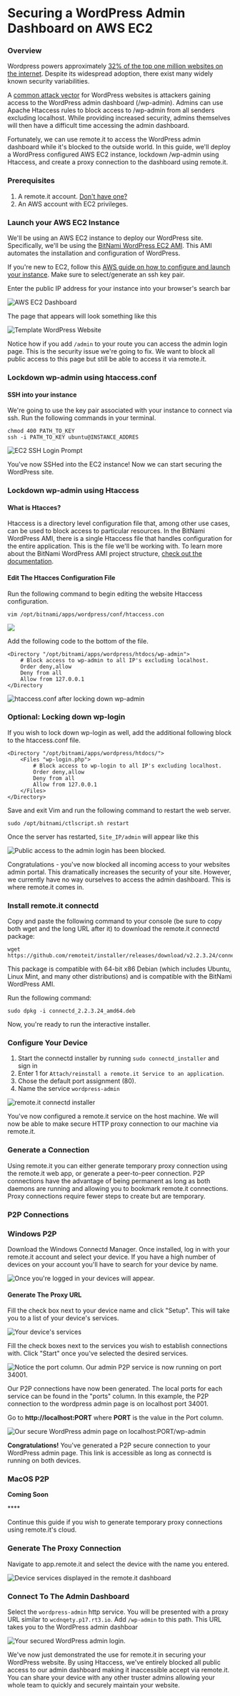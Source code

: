# Securing a WordPress Admin Dashboard on AWS EC2

### Overview

Wordpress powers approximately [32% of the top one million websites on the internet](https://www.codeinwp.com/blog/wordpress-statistics/). Despite its widespread adoption, there exist many widely known security variabilities.

A [common attack vector](https://www.inmotionhosting.com/support/edu/wordpress/wp-login-brute-force-attack) for WordPress websites is attackers gaining access to the WordPress admin dashboard \(/wp-admin\). Admins can use Apache Htaccess rules to block access to /wp-admin from all senders excluding localhost. While providing increased security, admins themselves will then have a difficult time accessing the admin dashboard.

Fortunately, we can use remote.it to access the WordPress admin dashboard while it's blocked to the outside world. In this guide, we'll deploy a WordPress configured AWS EC2 instance, lockdown /wp-admin using Htaccess, and create a proxy connection to the dashboard using remote.it.

### Prerequisites

1. A remote.it account. [Don't have one?](https://app.remote.it/auth/#/sign-up)
2. An AWS account with EC2 privileges.

### Launch your AWS EC2 Instance

We'll be using an AWS EC2 instance to deploy our WordPress site. Specifically, we'll be using the [BitNami WordPress EC2 AMI](https://aws.amazon.com/marketplace/pp/B00NN8Y43U). This AMI automates the installation and configuration of WordPress.

If you're new to EC2, follow this [AWS guide on how to configure and launch your instance](https://aws.amazon.com/getting-started/tutorials/launch-a-wordpress-website/). Make sure to select/generate an ssh key pair.

Enter the public IP address for your instance into your browser's search bar

![AWS EC2 Dashboard](../../.gitbook/assets/locate-id%20%281%29.png)

The page that appears will look something like this

![Template WordPress Website](../../.gitbook/assets/website-front-page.png)

Notice how if you add `/admin` to your route you can access the admin login page. This is the security issue we're going to fix. We want to block all public access to this page but still be able to access it via remote.it.

### Lockdown wp-admin using htaccess.conf

#### SSH into your instance

We're going to use the key pair associated with your instance to connect via ssh. Run the following commands in your terminal.

```text
chmod 400 PATH_TO_KEY
ssh -i PATH_TO_KEY ubuntu@INSTANCE_ADDRES
```

![EC2 SSH Login Prompt](../../.gitbook/assets/ec2-ssh%20%281%29.png)

You've now SSHed into the EC2 instance! Now we can start securing the WordPress site.

### Lockdown wp-admin using Htaccess

#### What is Htacces?

Htaccess is a directory level configuration file that, among other use cases, can be used to block access to particular resources. In the BitNami WordPress AMI, there is a single Htaccess file that handles configuration for the entire application. This is the file we'll be working with. To learn more about the BitNami WordPress AMI project structure, [check out the documentation](https://docs.bitnami.com/aws/apps/wordpress/).

#### Edit The Htacces Configuration File

Run the following command to begin editing the website Htaccess configuration.

`vim /opt/bitnami/apps/wordpress/conf/htaccess.con`

![](../../.gitbook/assets/htaccess-vanilla.png)

Add the following code to the bottom of the file.

```text
<Directory "/opt/bitnami/apps/wordpress/htdocs/wp-admin">
    # Block access to wp-admin to all IP's excluding localhost.
    Order deny,allow
    Deny from all
    Allow from 127.0.0.1
</Directory
```

![htaccess.conf after locking down wp-admin](../../.gitbook/assets/htaccess-edited%20%281%29.png)

### Optional: Locking down wp-login

If you wish to lock down wp-login as well, add the additional following block to the htaccess.conf file.

```text
<Directory "/opt/bitnami/apps/wordpress/htdocs/">
    <Files "wp-login.php">
        # Block access to wp-login to all IP's excluding localhost.
        Order deny,allow
        Deny from all
        Allow from 127.0.0.1
    </Files>
</Directory>
```

Save and exit Vim and run the following command to restart the web server.

`sudo /opt/bitnami/ctlscript.sh restart`

Once the server has restarted, `Site_IP/admin` will appear like this

![Public access to the admin login has been blocked.](../../.gitbook/assets/admin-forbidden%20%281%29.png)

Congratulations - you've now blocked all incoming access to your websites admin portal. This dramatically increases the security of your site. However, we currently have no way ourselves to access the admin dashboard. This is where remote.it comes in.

### Install remote.it connectd

Copy and paste the following command to your console \(be sure to copy both wget and the long URL after it\) to download the remote.it connectd package:

```text
wget https://github.com/remoteit/installer/releases/download/v2.2.3.24/connectd_2.2.3.24_amd64.deb
```

This package is compatible with 64-bit x86 Debian \(which includes Ubuntu, Linux Mint, and many other distributions\) and is compatible with the BitNami WordPress AMI.

Run the following command:

```text
sudo dpkg -i connectd_2.2.3.24_amd64.deb
```

Now, you're ready to run the interactive installer.

### Configure Your Device

1. Start the connectd installer by running `sudo connectd_installer` and sign in
2. Enter 1 for `Attach/reinstall a remote.it Service to an application`.
3. Chose the default port assignment \(80\).
4. Name the service `wordpress-admin`

![remote.it connectd installer](../../.gitbook/assets/http-service-setup.png)

You've now configured a remote.it service on the host machine. We will now be able to make secure HTTP proxy connection to our machine via remote.it.

### Generate a Connection

Using remote.it you can either generate temporary proxy connection using the remote.it web app, or generate a peer-to-peer connection. P2P connections have the advantage of being permanent as long as both daemons are running and allowing you to bookmark remote.it connections. Proxy connections require fewer steps to create but are temporary. 

### P2P Connections

### **Windows P2P**

Download the Windows Connectd Manager. Once installed, log in with your remote.it account and select your device. If you have a high number of devices on your account you'll have to search for your device by name. 

![Once you&apos;re logged in your devices will appear.](../../.gitbook/assets/wcm-device-select.png)

#### Generate The Proxy URL

Fill the check box next to your device name and click "Setup". This will take you to a list of your device's services.

![Your device&apos;s services](../../.gitbook/assets/wcm-service-select.png)

Fill the check boxes next to the services you wish to establish connections with. Click "Start" once you've selected the desired services. 

![Notice the port column. Our admin P2P service is now running on port 34001.](../../.gitbook/assets/wcm-service-active.png)

Our P2P connections have now been generated. The local ports for each service can be found in the "ports" column. In this example, the P2P connection to the wordpress admin page is on localhost port 34001.

Go to **http://localhost:PORT** where **PORT** is the value in the Port column.

![Our secure WordPress admin page on localhost:PORT/wp-admin](../../.gitbook/assets/wcm-wp-admin-p2p.png)

**Congratulations!** You've generated a P2P secure connection to your WordPress admin page. This link is accessible as long as connectd is running on both devices. 



### MacOS P2P

**Coming Soon**

\*\*\*\*

Continue this guide if you wish to generate temporary proxy connections using remote.it's cloud.

### Generate The Proxy Connection

Navigate to app.remote.it and select the device with the name you entered.

![Device services displayed in the remote.it dashboard](../../.gitbook/assets/device-services.png)

### Connect To The Admin Dashboard

Select the `wordpress-admin` http service. You will be presented with a proxy URL similar to `wcdnqety.p17.rt3.io`. Add `/wp-admin` to this path. This URL takes you to the WordPress admin dashboar

![Your secured WordPress admin login.](../../.gitbook/assets/wp-admin.png)

We've now just demonstrated the use for remote.it in securing your WordPress website. By using Htaccess, we've entirely blocked all public access to our admin dashboard making it inaccessible accept via remote.it. You can share your device with any other truster admins allowing your whole team to quickly and securely maintain your website.

  


